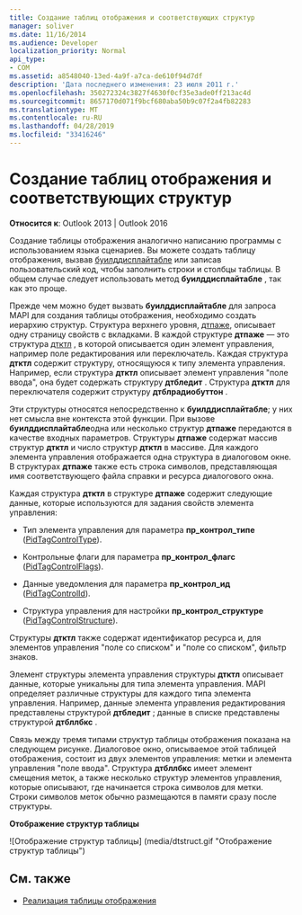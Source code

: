 ```yaml
---
title: Создание таблиц отображения и соответствующих структур
manager: soliver
ms.date: 11/16/2014
ms.audience: Developer
localization_priority: Normal
api_type:
- COM
ms.assetid: a8548040-13ed-4a9f-a7ca-de610f94d7df
description: 'Дата последнего изменения: 23 июля 2011 г.'
ms.openlocfilehash: 350272324c3827f4630f0cf35e3ade0ff213ac4d
ms.sourcegitcommit: 8657170d071f9bcf680aba50b9c07f2a4fb82283
ms.translationtype: MT
ms.contentlocale: ru-RU
ms.lasthandoff: 04/28/2019
ms.locfileid: "33416246"
---
```

# <a name="creating-display-tables-and-related-structures"></a>Создание таблиц отображения и соответствующих структур
  
**Относится к**: Outlook 2013 | Outlook 2016 
  
Создание таблицы отображения аналогично написанию программы с использованием языка сценариев. Вы можете создать таблицу отображения, вызвав [буилддисплайтабле](builddisplaytable.md) или записав пользовательский код, чтобы заполнить строки и столбцы таблицы. В общем случае следует использовать метод **буилддисплайтабле** , так как это проще. 
  
Прежде чем можно будет вызвать **буилддисплайтабле** для запроса MAPI для создания таблицы отображения, необходимо создать иерархию структур. Структура верхнего уровня, [дтпаже](dtpage.md), описывает одну страницу свойств с вкладками. В каждой структуре **дтпаже** — это структура [дтктл](dtctl.md) , в которой описывается один элемент управления, например поле редактирования или переключатель. Каждая структура **дтктл** содержит структуру, относящуюся к типу элемента управления. Например, если структура **дтктл** описывает элемент управления "поле ввода", она будет содержать структуру **дтбледит** . Структура **дтктл** для переключателя содержит структуру **дтблрадиобуттон** . 
  
Эти структуры относятся непосредственно к **буилддисплайтабле**; у них нет смысла вне контекста этой функции. При вызове **буилддисплайтабле**одна или несколько структур **дтпаже** передаются в качестве входных параметров. Структуры **дтпаже** содержат массив структур **дтктл** и число структур **дтктл** в массиве. Для каждого элемента управления отображается одна структура в диалоговом окне. В структурах **дтпаже** также есть строка символов, представляющая имя соответствующего файла справки и ресурса диалогового окна. 
  
Каждая структура **дтктл** в структуре **дтпаже** содержит следующие данные, которые используются для задания свойств элемента управления: 
  
- Тип элемента управления для параметра **пр_контрол_типе** ([PidTagControlType](pidtagcontroltype-canonical-property.md)).
    
- Контрольные флаги для параметра **пр_контрол_флагс** ([PidTagControlFlags](pidtagcontrolflags-canonical-property.md)).
    
- Данные уведомления для параметра **пр_контрол_ид** ([PidTagControlId](pidtagcontrolid-canonical-property.md)).
    
- Структура управления для настройки **пр_контрол_структуре** ([PidTagControlStructure](pidtagcontrolstructure-canonical-property.md)).
    
Структуры **дтктл** также содержат идентификатор ресурса и, для элементов управления "поле со списком" и "поле со списком", фильтр знаков. 
  
Элемент структуры элемента управления структуры **дтктл** описывает данные, которые уникальны для типа элемента управления. MAPI определяет различные структуры для каждого типа элемента управления. Например, данные элемента управления редактирования представлены структурой **дтбледит** ; данные в списке представлены структурой **дтбллбкс** . 
  
Связь между тремя типами структур таблицы отображения показана на следующем рисунке. Диалоговое окно, описываемое этой таблицей отображения, состоит из двух элементов управления: метки и элемента управления "поле ввода". Структура **дтбллбкс** имеет элемент смещения меток, а также несколько структур элементов управления, которые описывают, где начинается строка символов для метки. Строки символов меток обычно размещаются в памяти сразу после структуры. 
  
**Отображение структур таблицы**
  
![Отображение структур таблицы] (media/dtstruct.gif "Отображение структур таблицы")
  
## <a name="see-also"></a>См. также

- [Реализация таблицы отображения](display-table-implementation.md)

